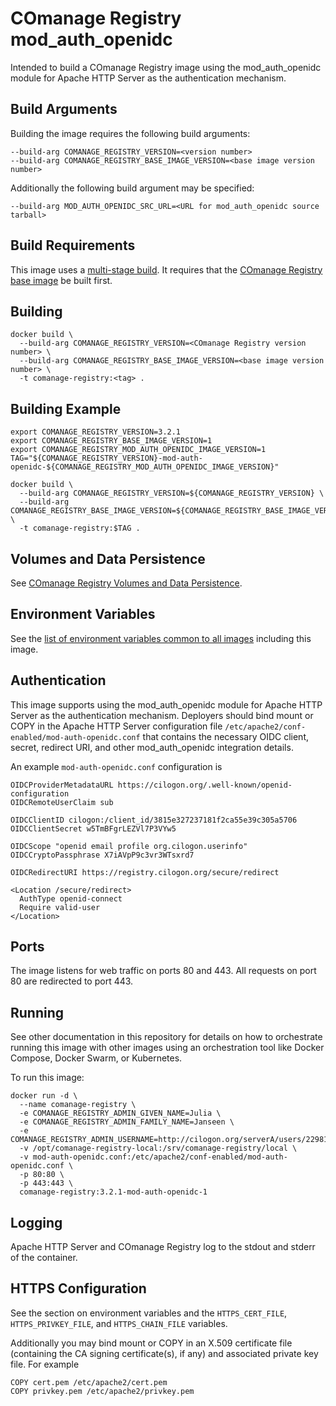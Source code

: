 <!--
COmanage Registry Docker documentation

Portions licensed to the University Corporation for Advanced Internet
Development, Inc. ("UCAID") under one or more contributor license agreements.
See the NOTICE file distributed with this work for additional information
regarding copyright ownership.

UCAID licenses this file to you under the Apache License, Version 2.0
(the "License"); you may not use this file except in compliance with the
License. You may obtain a copy of the License at:

http://www.apache.org/licenses/LICENSE-2.0

Unless required by applicable law or agreed to in writing, software
distributed under the License is distributed on an "AS IS" BASIS,
WITHOUT WARRANTIES OR CONDITIONS OF ANY KIND, either express or implied.
See the License for the specific language governing permissions and
limitations under the License.
-->

# COmanage Registry mod_auth_openidc

Intended to build a COmanage Registry image using the mod_auth_openidc
module for Apache HTTP Server as the authentication mechanism. 

## Build Arguments

Building the image requires the following build arguments:

```
--build-arg COMANAGE_REGISTRY_VERSION=<version number>
--build-arg COMANAGE_REGISTRY_BASE_IMAGE_VERSION=<base image version number>
```

Additionally the following build argument may be specified:

```
--build-arg MOD_AUTH_OPENIDC_SRC_URL=<URL for mod_auth_openidc source tarball>
```

## Build Requirements

This image uses a [multi-stage build](https://docs.docker.com/develop/develop-images/multistage-build/).
It requires that the [COmanage Registry base image](../comanage-registry-base/README.md) 
be built first.

## Building

```
docker build \
  --build-arg COMANAGE_REGISTRY_VERSION=<COmanage Registry version number> \
  --build-arg COMANAGE_REGISTRY_BASE_IMAGE_VERSION=<base image version number> \
  -t comanage-registry:<tag> .
```

## Building Example

```
export COMANAGE_REGISTRY_VERSION=3.2.1
export COMANAGE_REGISTRY_BASE_IMAGE_VERSION=1
export COMANAGE_REGISTRY_MOD_AUTH_OPENIDC_IMAGE_VERSION=1
TAG="${COMANAGE_REGISTRY_VERSION}-mod-auth-openidc-${COMANAGE_REGISTRY_MOD_AUTH_OPENIDC_IMAGE_VERSION}"

docker build \
  --build-arg COMANAGE_REGISTRY_VERSION=${COMANAGE_REGISTRY_VERSION} \
  --build-arg COMANAGE_REGISTRY_BASE_IMAGE_VERSION=${COMANAGE_REGISTRY_BASE_IMAGE_VERSION} \
  -t comanage-registry:$TAG .
```

## Volumes and Data Persistence

See [COmanage Registry Volumes and Data Persistence](../docs/volumes-and-data-persistence.md).


## Environment Variables

See the [list of environment variables common to all images](../docs/comanage-registry-common-environment-variables.md)
including this image.

## Authentication

This image supports using the mod_auth_openidc module for Apache HTTP Server as the
authentication mechanism. Deployers should bind mount or COPY in the Apache HTTP Server
configuration file `/etc/apache2/conf-enabled/mod-auth-openidc.conf` that contains
the necessary OIDC client, secret, redirect URI, and other mod_auth_openidc
integration details.

An example `mod-auth-openidc.conf` configuration is

```
OIDCProviderMetadataURL https://cilogon.org/.well-known/openid-configuration
OIDCRemoteUserClaim sub

OIDCClientID cilogon:/client_id/3815e327237181f2ca55e39c305a5706
OIDCClientSecret w5TmBFgrLEZVl7P3VYw5

OIDCScope "openid email profile org.cilogon.userinfo"
OIDCCryptoPassphrase X7iAVpP9c3vr3WTsxrd7

OIDCRedirectURI https://registry.cilogon.org/secure/redirect

<Location /secure/redirect>
  AuthType openid-connect
  Require valid-user
</Location>
```

## Ports

The image listens for web traffic on ports 80 and 443. All requests
on port 80 are redirected to port 443.

## Running

See other documentation in this repository for details on how to orchestrate
running this image with other images using an orchestration tool like
Docker Compose, Docker Swarm, or Kubernetes.

To run this image:

```
docker run -d \
  --name comanage-registry \
  -e COMANAGE_REGISTRY_ADMIN_GIVEN_NAME=Julia \
  -e COMANAGE_REGISTRY_ADMIN_FAMILY_NAME=Janseen \
  -e COMANAGE_REGISTRY_ADMIN_USERNAME=http://cilogon.org/serverA/users/22981
  -v /opt/comanage-registry-local:/srv/comanage-registry/local \
  -v mod-auth-openidc.conf:/etc/apache2/conf-enabled/mod-auth-openidc.conf \
  -p 80:80 \
  -p 443:443 \
  comanage-registry:3.2.1-mod-auth-openidc-1
```

## Logging

Apache HTTP Server and COmanage Registry log to the stdout and
stderr of the container.

## HTTPS Configuration

See the section on environment variables and the `HTTPS_CERT_FILE`,
`HTTPS_PRIVKEY_FILE`, and `HTTPS_CHAIN_FILE` variables.

Additionally you may bind mount or COPY in an X.509 certificate file (containing the CA signing certificate(s), if any)
and associated private key file. For example

```
COPY cert.pem /etc/apache2/cert.pem
COPY privkey.pem /etc/apache2/privkey.pem
```
